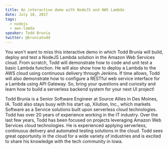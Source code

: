 ```yaml
---
title: An interactive demo with NodeJS and AWS Lambda
date: July 18, 2017
tags:
  - nodejs
  - aws-lamda
speaker: Todd Brunia
twitter: @bruniatodd
---
```


You won't want to miss this interactive demo in which Todd Brunia will build,
deploy and test a NodeJS Lambda solution in the Amazon Web Services cloud.
From scratch, Todd will demonstrate how to code and unit test a basic Lambda
function. He will also show how to deploy a Lambda to the AWS cloud using
continuous delivery through Jenkins. If time allows, Todd will also demonstrate
how to configure a RESTful web service interface for a Lambda using API Gateway.
So, bring your questions and curiosity and learn how to build a serverless
backend system for your next UI project!

Todd Brunia is a Senior Software Engineer at Source Allies in Des Moines, IA.
Todd also stays busy with his start up, Xilution, Inc., which markets Software
as a Service solutions built upon serverless cloud technologies. Todd has over
20 years of experience working in the IT industry. Over the last few years,
Todd has been focused on projects leveraging Amazon Web Services cloud technologies.
He is experienced applying serverless, continuous delivery and automated testing
solutions in the cloud. Todd sees great opportunity in the cloud for a wide variety
of industries and is excited to share his knowledge with the tech community in Iowa.
